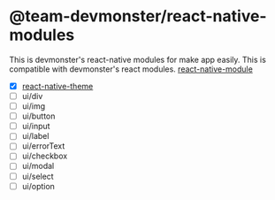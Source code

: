 # @team-devmonster/react-native-modules
This is devmonster's react-native modules for make app easily. This is compatible with devmonster's react modules.
[react-native-module](https://github.com/team-devmonster/react-native-modules)

- [x] [react-native-theme](https://github.com/team-devmonster/react-native-modules/tree/master/local_modules/theme)
- [ ] ui/div
- [ ] ui/img
- [ ] ui/button
- [ ] ui/input
- [ ] ui/label
- [ ] ui/errorText
- [ ] ui/checkbox
- [ ] ui/modal
- [ ] ui/select
- [ ] ui/option